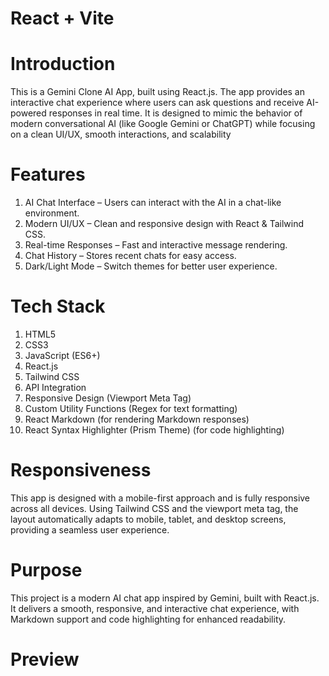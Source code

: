 # React + Vite

# Introduction
This is a Gemini Clone AI App, built using React.js.
The app provides an interactive chat experience where users can ask questions and receive AI-powered responses in real time.
It is designed to mimic the behavior of modern conversational AI (like Google Gemini or ChatGPT) while focusing on a clean UI/UX, smooth interactions, and scalability

# Features
1. AI Chat Interface – Users can interact with the AI in a chat-like environment.
2. Modern UI/UX – Clean and responsive design with React & Tailwind CSS.
3. Real-time Responses – Fast and interactive message rendering.
4. Chat History – Stores recent chats for easy access.
5. Dark/Light Mode – Switch themes for better user experience.

# Tech Stack
1. HTML5
2. CSS3
3. JavaScript (ES6+)
4. React.js
5. Tailwind CSS
6. API Integration
7. Responsive Design (Viewport Meta Tag)
8. Custom Utility Functions (Regex for text formatting)
9. React Markdown (for rendering Markdown responses)
10. React Syntax Highlighter (Prism Theme) (for code highlighting)

# Responsiveness
This app is designed with a mobile-first approach and is fully responsive across all devices. Using Tailwind CSS and the viewport meta tag, the layout automatically adapts to mobile, tablet, and desktop screens, providing a seamless user experience.

# Purpose
This project is a modern AI chat app inspired by Gemini, built with React.js. It delivers a smooth, responsive, and interactive chat experience, with Markdown support and code highlighting for enhanced readability.

# Preview


